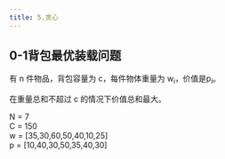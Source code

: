 ```yaml
---
title: 5.贪心
---
```


## 0-1背包最优装载问题
有 n 件物品，背包容量为 c，每件物体重量为 w<sub>i</sub>，价值是p<sub>i</sub>。

在重量总和不超过 c 的情况下价值总和最大。

N = 7 <br/>
C = 150<br/>
w = [35,30,60,50,40,10,25]<br/>
p = [10,40,30,50,35,40,30]<br/>

